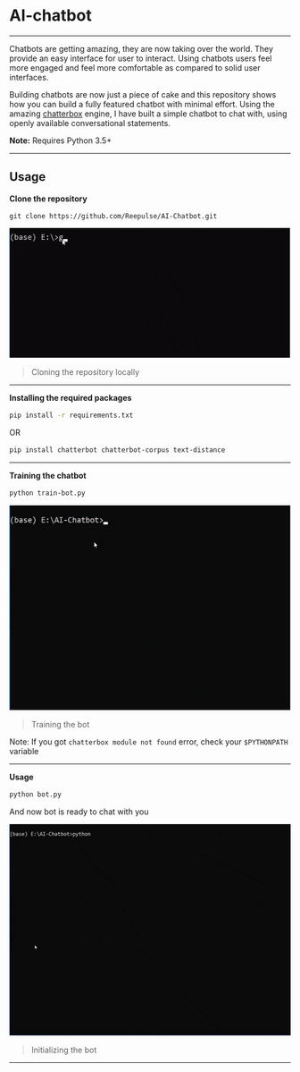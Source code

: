 # AI-chatbot

---

Chatbots are getting amazing, they are now taking over the world. They provide an easy interface for user to interact. Using chatbots users feel more engaged and feel more comfortable as compared to solid user interfaces.

Building chatbots are now just a piece of cake and this repository shows how you can build a fully featured chatbot with minimal effort. Using the amazing [chatterbox](https://github.com/gunthercox/ChatterBot) engine, I have built a simple chatbot to chat with, using openly available conversational statements.

**Note:** Requires Python 3.5+ 

---

## Usage

**Clone the repository**

```
git clone https://github.com/Reepulse/AI-Chatbot.git
```

![install](./assets/install.gif)

> Cloning the repository locally

----

**Installing the required packages**

```bash
pip install -r requirements.txt
```

OR

```bash
pip install chatterbot chatterbot-corpus text-distance
```

---

**Training the chatbot**

```bash
python train-bot.py
```

![train](./assets/train.gif)

> Training the bot

Note: If you got `chatterbox module not found` error, check your `$PYTHONPATH` variable

---

**Usage**

```bash
python bot.py
```

And now bot is ready to chat with you

![demo](./assets/demo.gif)

> Initializing the bot

---

